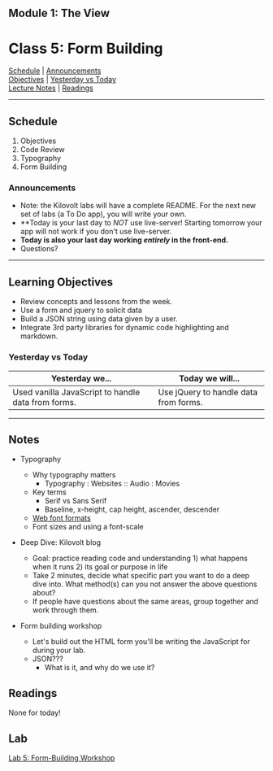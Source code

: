 ## **Module 1: The View**
# Class 5: Form Building

[Schedule](#schedule) | [Announcements](#announcements) </br>
[Objectives](#learning-objectives) | [Yesterday vs Today](#yesterday-vs-today) </br>
[Lecture Notes](#notes) | [Readings](#readings)

<hr></hr>

## Schedule
1. Objectives
1. Code Review
1. Typography
1. Form Building

### Announcements
* Note: the Kilovolt labs will have a complete README. For the next new set of labs (a To Do app), you will write your own.
* **Today is your last day to *NOT* use live-server! Starting tomorrow your app will not work if you don't use live-server.
* **Today is also your last day working *entirely* in the front-end.**
* Questions?

<hr></hr>

## Learning Objectives
* Review concepts and lessons from the week.
* Use a form and jquery to solicit data
* Build a JSON string using data given by a user. 
* Integrate 3rd party libraries for dynamic code highlighting and markdown.

### Yesterday vs Today
| Yesterday we... | Today we will... |
| --------------- | ---------------- |
| Used vanilla JavaScript to handle data from forms. | Use jQuery to handle data from forms. |

<hr></hr>

## Notes
* Typography
    * Why typography matters
        * Typography : Websites :: Audio : Movies
    * Key terms 
        * Serif vs Sans Serif
        * Baseline, x-height, cap height, ascender, descender
    * [Web font formats](https://creativemarket.com/blog/the-missing-guide-to-font-formats)
    * Font sizes and using a font-scale

* Deep Dive: Kilovolt blog
    * Goal: practice reading code and understanding 1) what happens when it runs 2) its goal or purpose in life
    * Take 2 minutes, decide what specific part you want to do a deep dive into. What method(s) can you not answer the above questions about?
    * If people have questions about the same areas, group together and work through them.

* Form building workshop
    * Let's build out the HTML form you'll be writing the JavaScript for during your lab.
    * JSON???
        * What is it, and why do we use it?

## Readings
None for today!

## Lab
[Lab 5: Form-Building Workshop](https://github.com/acl-301d-fall-2017/05-form-building)